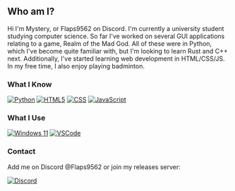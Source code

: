 ## Who am I?

Hi I'm Mystery, or Flaps9562 on Discord. I'm currently a university student studying computer science. So far I've worked on several GUI applications relating to a game, Realm of the Mad God. All of these were in Python, which I've become quite familiar with, but I'm looking to learn Rust and C++ next. Additionally, I've started learning web development in HTML/CSS/JS. In my free time, I also enjoy playing badminton.

### What I Know
[![Python](https://img.shields.io/badge/python-3670A0?style=for-the-badge&logo=python&logoColor=ffdd54)](https://www.python.org/)
[![HTML5](https://img.shields.io/badge/html5-%23E34F26.svg?style=for-the-badge&logo=html5&logoColor=white)](https://developer.mozilla.org/en-US/docs/Glossary/HTML5)
[![CSS](https://img.shields.io/badge/css-%231572B6.svg?style=for-the-badge&logo=css3&logoColor=white)](https://developer.mozilla.org/en-US/docs/Web/CSS)
[![JavaScript](https://img.shields.io/badge/javascript-%23323330.svg?style=for-the-badge&logo=javascript&logoColor=%23F7DF1E)](https://www.javascript.com/)

### What I Use
[![Windows 11](https://img.shields.io/badge/Windows%2011-%230079d5.svg?style=for-the-badge&logo=Windows%2011&logoColor=white)](https://www.microsoft.com/en-us/windows)
[![VSCode](https://img.shields.io/badge/-VSCode-007acc?logo=visual-studio-code&logo-color=ffffff&style=for-the-badge)](https://code.visualstudio.com/)

### Contact
Add me on Discord @Flaps9562 or join my releases server: <p>[![Discord](https://img.shields.io/badge/Discord-%235865F2.svg?style=for-the-badge&logo=discord&logoColor=white)](https://discord.gg/mdnVtbhuhM)</p>
